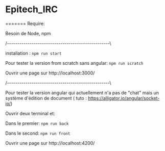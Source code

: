 # Epitech_IRC
=======
Require: 

Besoin de Node, npm

/--------------------------------------------------\

installation : `npm run start`

Pour tester la version from scratch sans angular: `npm run scratch` 

Ouvrir une page sur http://localhost:3000/


/--------------------------------------------------\

Pour tester la version angular qui actuellement n'a pas de "chat" mais un système d'édition de document
( tuto : https://alligator.io/angular/socket-io/)

Ouvrir deux terminal et:

Dans le premier: `npm run back`

Dans le second: `npm run front`

Ouvrir une page sur http://localhost:4200/
#
